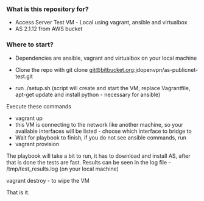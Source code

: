 ### What is this repository for? ###

* Access Server Test VM - Local using vagrant, ansible and virtualbox
* AS 2.1.12 from AWS bucket

### Where to start? ###

* Dependencies are ansible, vagrant and virtualbox on your local machine

* Clone the repo with git clone git@bitbucket.org:jdopenvpn/as-publicnet-test.git
* run ./setup.sh (script will create and start the VM, replace Vagrantfile, apt-get update and install python - necessary for ansible) 

Execute these commands

* vagrant up 
* this VM is connecting to the network like another machine, so your available interfaces will be listed - choose which interface to bridge to
* Wait for playbook to finish, if you do not see ansible commands, run
* vagrant provision

The playbook will take a bit to run, it has to download and install AS, after that is done the tests are fast.  Results can be seen in the log file -
/tmp/test_results.log (on your local machine)

vagrant destroy - to wipe the VM

That is it.